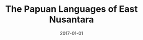 ---
title: "The Papuan Languages of East Nusantara"
collection: publications
permalink: /publication/2017-papuan-east-nusantara
date: 2017-01-01
venue: 'The Languages and Linguistics of the New Guinea Area: A Comprehensive Guide'
citation: 'Holton, Gary and Marian Klamer. 2017. The Papuan Languages of East Nusantara. <i>The Languages and Linguistics of the New Guinea Area: A Comprehensive Guide</i>, ed. by Bill Palmer, 569-640. (The World of Linguistics, vol. 4.) Berlin: Mouton.'
---